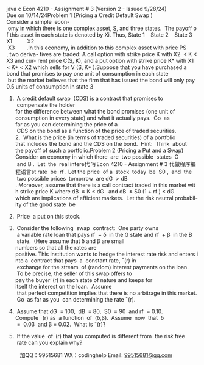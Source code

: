 java c
Econ 4210 - Assignment # 3
(Version 2 - Issued 9/28/24)
Due on 10/14/24Problem 1 (Pricing a Credit Default Swap ) Consider a simple  econ- omy in which there is one complex asset, S, and three states.  The payoff of this asset in each state is denoted by Xi. Thus,
State 1    State 2    State 3
X1          X2           X3        .In this economy, in addition to this complex asset with price PS , two deriva- tives are traded: A call option with strike price K with X2  < K < X3 and cur- rent price C(S, K), and a put option with strike price K* with X1 < K* < X2 which sells for V (S, K* ).Suppose that you have purchased a bond that promises to pay one unit of consumption in each state  but the market believes that the firm that has issued the bond will only pay 0.5 units of consumption in state 3
1.  A credit default swap  (CDS) is a contract that promises to  compensate the holder for the difference between what the bond promises (one unit of consumption in every state) and what it actually pays.  Go  as far as you can determining the price of a  CDS on the bond as a function of the price of traded securities.
2.  What is the price (in terms of traded securities) of a portfolio that includes the bond and the CDS on the bond.  Hint:  Think  about the payoff of such a portfolio.Problem 2 (Pricing a Put and a Swap) Consider an economy in which there  are  two possible  states  G  and B .  Let  the  real intere代 写Econ 4210 - Assignment # 3
代做程序编程语言st rate  be  rf . Let the price  of a  stock  today  be  S0 ,  and  the  two possible prices  tomorrow  are dG  > dB . Moreover, assume that there is a call contract traded in this market with strike price K where
dB  ≤ K ≤ dG   and dB  ≤ S0 (1 + rf ) ≤ dG
which are implications of efficient markets.  Let the risk neutral probabil- ity of the good state  be

1.  Price  a put on this stock.
2.  Consider the following  swap  contract:  One party owns  a variable rate loan that pays rf  − δ  in the G state and rf  + β  in the B  state.  (Here assume that δ and β are small numbers so that all the rates are positive. This institution wants to hedge the interest rate risk and enters into a  contract that pays  a  constant rate, ¯(r) in  exchange for the stream  of (random) interest payments on the loan.  To be precise, the seller of this swap offers to pay the buyer¯(r) in each state of nature and keeps for itself the interest on the loan.  Assume  that perfect competition implies that there is no arbitrage in this market.  Go  as far as you  can determining the rate ¯(r).
3.  Assume that
dG  = 100,  dB  = 80,  S0  = 90  and rf  = 0.10.
Compute ¯(r) as  a function  of  (δ,β).  Assume  now  that  δ  =  0.03  and β = 0.02.  What is ¯(r)?
4.  If the value  of¯(r) that you computed is different from  the risk free  rate can you explain why?







         
加QQ：99515681  WX：codinghelp  Email: 99515681@qq.com
